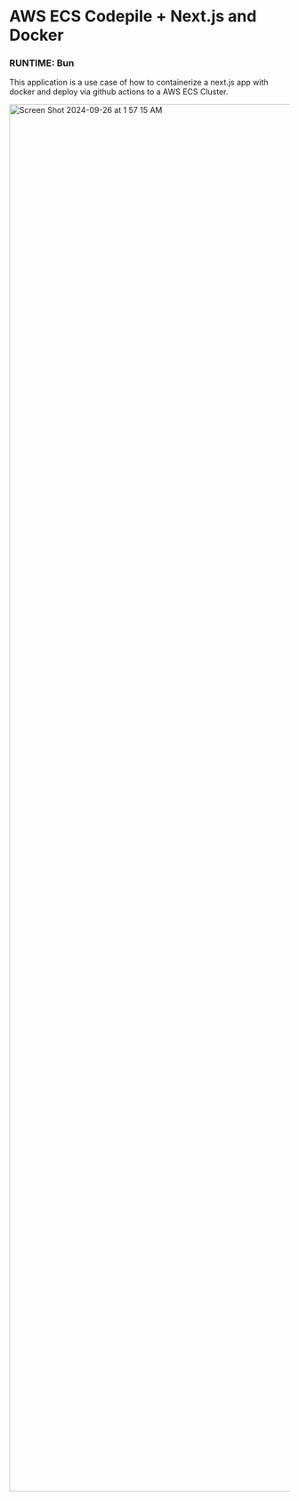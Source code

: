 # AWS ECS Codepile + Next.js and Docker

### RUNTIME: Bun

This application is a use case of how to containerize a next.js app with docker and deploy via github actions to a AWS ECS Cluster. 

<img width="2495" alt="Screen Shot 2024-09-26 at 1 57 15 AM" src="https://github.com/user-attachments/assets/bb3df76b-ecb5-4193-8df6-f2abc3ad0d6a">

